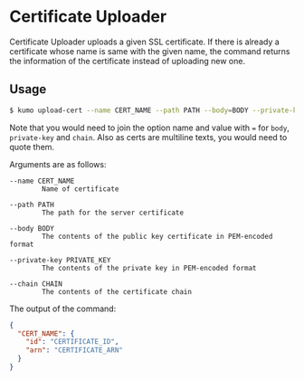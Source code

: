 
# Certificate Uploader

Certificate Uploader uploads a given SSL certificate. If there is already a certificate
whose name is same with the given name, the command returns the information of the
certificate instead of uploading new one.

## Usage

```sh
$ kumo upload-cert --name CERT_NAME --path PATH --body=BODY --private-key=PRIVATE_KEY --chain=CHAIN
```

Note that you would need to join the option name and value with `=` for `body`, `private-key` and `chain`.
Also as certs are multiline texts, you would need to quote them.

Arguments are as follows:

```
--name CERT_NAME
        Name of certificate

--path PATH
        The path for the server certificate

--body BODY
        The contents of the public key certificate in PEM-encoded format

--private-key PRIVATE_KEY
        The contents of the private key in PEM-encoded format

--chain CHAIN
        The contents of the certificate chain
```

The output of the command:

```json
{
  "CERT_NAME": {
    "id": "CERTIFICATE_ID",
    "arn": "CERTIFICATE_ARN"
  }
}
```
